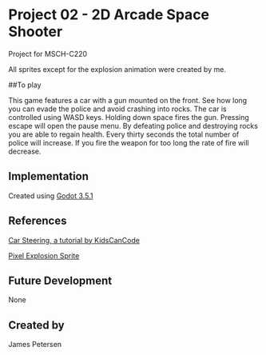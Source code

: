 # Project 02 - 2D Arcade Space Shooter
Project for MSCH-C220

All sprites except for the explosion animation were created by me. 

##To play

This game features a car with a gun mounted on the front. See how long you can evade the police and avoid crashing into rocks. The car is controlled using WASD keys. Holding down space fires the gun. Pressing escape will open the pause menu. By defeating police and destroying rocks you are able to regain health. Every thirty seconds the total number of police will increase. If you fire the weapon for too long the rate of fire will decrease.

## Implementation
Created using [Godot 3.5.1](https://godotengine.org/download)
## References
[Car Steering, a tutorial by KidsCanCode](http://kidscancode.org/godot_recipes/3.x/2d/car_steering/)

[Pixel Explosion Sprite](https://opengameart.org/content/pixel-explosion-12-frames)
## Future Development
None
## Created by
James Petersen

